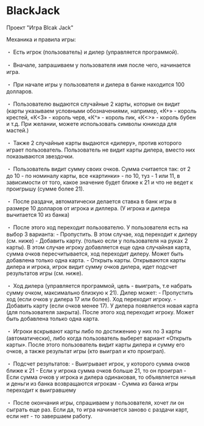 # BlackJack
Проект "Игра Blcak Jack"

Механика и правила игры:

・ Есть игрок (пользователь) и дилер (управляется программой).

・ Вначале, запрашиваем у пользователя имя после чего, начинается игра.

・ При начале игры у пользователя и дилера в банке находится 100 долларов.

・ Пользователю выдаются случайные 2 карты, которые он видит (карты указываем условными обозначениями, например, «К+» - король крестей, «К<3» - король черв, «К^» - король пик, «К<>» - король бубен и т.д. При желании, можете использовать символы юникода для мастей.)

・ Также 2 случайные карты выдаются «дилеру», против которого играет пользователь. Пользователь не видит карты дилера, вместо них показываются звездочки.

・ Пользователь видит сумму своих очков. Сумма считается так: от 2 до 10 - по номиналу карты, все «картинки» - по 10, туз - 1 или 11, в зависимости от того, какое значение будет ближе к 21 и что не ведет к проигрышу (сумме более 21).

・ После раздачи, автоматически делается ставка в банк игры в размере 10 долларов от игрока и диллера. (У игрока и дилера вычитается 10 из банка)

・ После этого ход переходит пользователю. У пользователя есть на выбор 3 варианта:
             - Пропустить. В этом случае, ход переходит к дилеру (см. ниже)
             - Добавить карту. (только если у пользователя на руках 2 карты). В этом случае игроку добавляется еще одна случайная карта, сумма очков пересчитывается, ход переходит дилеру. Может быть добавлена только одна карта. 
             - Открыть карты. Открываются карты дилера и игрока, игрок видит сумму очков дилера, идет подсчет результатов игры (см. ниже).

・ Ход дилера (управляется программой, цель - выиграть, т.е набрать сумму очком, максимально близкую к 21). Дилер может:
             - Пропустить ход (если очков у дилера 17 или более). Ход переходит игроку. 
             - Добавить карту (если очков менее 17). У дилера появляется новая карта (для пользователя закрыта). После этого ход переходит игроку. Может быть добавлена только одна карта.

・ Игроки вскрывают карты либо по достижению у них по 3 карты (автоматически), либо когда пользователь выберет вариант «Открыть карты». После этого пользователь видит карты дилера и сумму его очков, а также результат игры (кто выиграл и кто проиграл).

・ Подсчет результатов:
             - Выигрывает игрок, у которого сумма очков ближе к 21
             - Если у игрока сумма очков больше 21, то он проиграл
             - Если сумма очков у игрока и дилера одинаковая, то объявляется ничья и деньги из банка возвращаются игрокам
             - Сумма из банка игры переходит к выигравшему

・ После окончания игры, спрашиваем у пользователя, хочет ли он сыграть еще раз. Если да, то игра начинается заново с раздачи карт, если нет - то завершаем работу.
